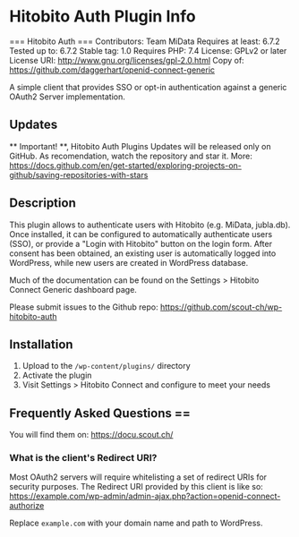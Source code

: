 # Hitobito Auth Plugin Info
=== Hitobito Auth ===
Contributors: Team MiData
Requires at least: 6.7.2
Tested up to: 6.7.2
Stable tag: 1.0
Requires PHP: 7.4
License: GPLv2 or later
License URI: http://www.gnu.org/licenses/gpl-2.0.html
Copy of: https://github.com/daggerhart/openid-connect-generic

A simple client that provides SSO or opt-in authentication against a generic OAuth2 Server implementation.

## Updates

** Important! **, Hitobito Auth Plugins Updates will be released only on GitHub.
As recomendation, watch the repository and star it. More: https://docs.github.com/en/get-started/exploring-projects-on-github/saving-repositories-with-stars

## Description

This plugin allows to authenticate users with Hitobito (e.g. MiData, jubla.db).
Once installed, it can be configured to automatically authenticate users (SSO), or provide a "Login with Hitobito"
button on the login form. After consent has been obtained, an existing user is automatically logged into WordPress, while
new users are created in WordPress database.

Much of the documentation can be found on the Settings > Hitobito Connect Generic dashboard page.

Please submit issues to the Github repo: https://github.com/scout-ch/wp-hitobito-auth

## Installation

1. Upload to the `/wp-content/plugins/` directory
1. Activate the plugin
1. Visit Settings > Hitobito Connect and configure to meet your needs

## Frequently Asked Questions ==

You will find them on:  https://docu.scout.ch/

### What is the client's Redirect URI?

Most OAuth2 servers will require whitelisting a set of redirect URIs for security purposes. The Redirect URI provided
by this client is like so:  https://example.com/wp-admin/admin-ajax.php?action=openid-connect-authorize

Replace `example.com` with your domain name and path to WordPress.
